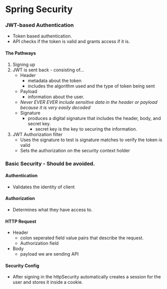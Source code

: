 # Spring Security 

### JWT-based Authentication
- Token based authentication. 
- API checks if the token is valid and grants access if it is. 

#### The Pathways 
1. Signing up
2. JWT is sent back - consisting of...
   - Header
     - metadata about the token
     - includes the algorithm used and the type of token being sent
   - Payload
     - information about the user. 
   - *Never EVER EVER include sensitive data in the header or payload because it is very easily decoded*
   - Signature
     - produces a digital signature that includes the header, body, and secret key.
       - secret key is the key to securing the information. 
3. JWT Authorization filter
   - Uses the signature to test is signature matches to verify the token is valid
   - Sets the authorization on the security context holder



### Basic Security - Should be avoided. 

#### Authentication 
- Validates the identity of client 

#### Authorization 
- Determines what they have access to. 

#### HTTP Request
- Header
  - colon seperated field value pairs that describe the request. 
  - Authorization field
- Body
  - payload we are sending API 

#### Security Config
- After signing in the httpSecurity automatically creates a session for the user and stores it inside a cookie.